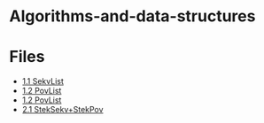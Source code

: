 # Algorithms-and-data-structures
# Files
* [1.1 SekvList](https://github.com/ErminMaksumic/Algorithms-and-data-structures/blob/master/Files/SekvList.cpp)
* [1.2 PovList](https://github.com/ErminMaksumic/Algorithms-and-data-structures/blob/master/Files/1.2.%20PovList.cpp)
* [1.2 PovList](https://github.com/ErminMaksumic/Algorithms-and-data-structures/blob/master/Files/1.2.%20PovList.cpp)
* [2.1 StekSekv+StekPov](https://github.com/ErminMaksumic/Algorithms-and-data-structures/blob/master/Files/2.1.%20StekSekv%2BStekPov.cpp)
